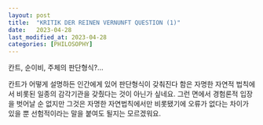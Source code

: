 ```yaml
---
layout: post
title:  "KRITIK DER REINEN VERNUNFT QUESTION (1)"
date:   2023-04-28
last_modified_at: 2023-04-28
categories: [PHILOSOPHY]
---
```


칸트, 순이비, 주체의 판단형식?...

칸트가 어떻게 설명하든 인간에게 있어 판단형식이 갖춰진다 함은 자명한 자연적 법칙에서 비롯된 일종의 감각기관을 갖췄다는 것이 아닌가 싶네요. 그런 면에서 경험론적 입장을 벗어날 순 없지만 그것은 자명한 자연법칙에서만 비롯됐기에 오류가 없다는 차이가 있을 뿐 선험적이라는 말을 붙여도 될지는 모르겠워요.
